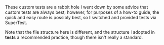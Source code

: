 These custom tests are a rabbit hole I went down by some advice that custom tests are always best; however, for purposes of a how-to guide, the quick and easy route is possibly best, so I switched and provided tests via SuperTest.

Note that the file structure here is different, and the structure I adopted in __tests__ a recommended practice, though there isn't really a standard.